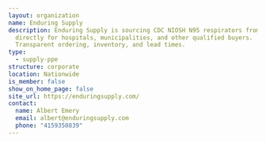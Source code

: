 ```yaml
---
layout: organization
name: Enduring Supply
description: Enduring Supply is sourcing CDC NIOSH N95 respirators from China
  directly for hospitals, municipalities, and other qualified buyers.
  Transparent ordering, inventory, and lead times.
type:
  - supply-ppe
structure: corporate
location: Nationwide
is_member: false
show_on_home_page: false
site_url: https://enduringsupply.com/
contact:
  name: Albert Emery
  email: albert@enduringsupply.com
  phone: "4159350839"
---
```

